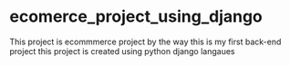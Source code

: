 # ecomerce_project_using_django
This project is ecommmerce project by the way this is my first back-end project this project is created using python django langaues
